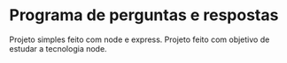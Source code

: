 # Programa de perguntas e respostas


Projeto simples feito com node e express. Projeto feito com objetivo de estudar a tecnologia node.
